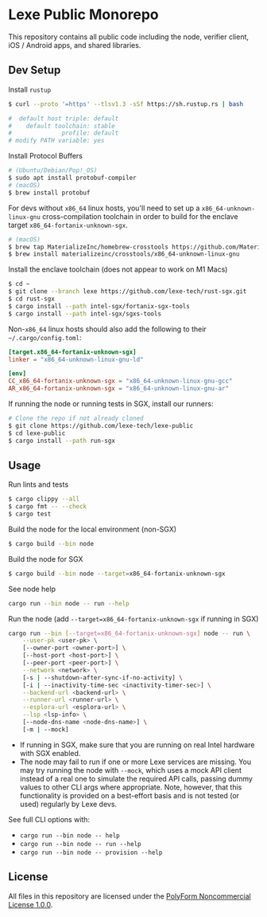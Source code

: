 # Lexe Public Monorepo

This repository contains all public code including the node, verifier client,
iOS / Android apps, and shared libraries.

## Dev Setup

Install `rustup`

```bash
$ curl --proto '=https' --tlsv1.3 -sSf https://sh.rustup.rs | bash

#  default host triple: default
#    default toolchain: stable
#              profile: default
# modify PATH variable: yes
```

Install Protocol Buffers

```bash
# (Ubuntu/Debian/Pop!_OS)
$ sudo apt install protobuf-compiler
# (macOS)
$ brew install protobuf
```

For devs without `x86_64` linux hosts, you'll need to set up a
`x86_64-unknown-linux-gnu` cross-compilation toolchain in order to build for
the enclave target `x86_64-fortanix-unknown-sgx`.

```bash
# (macOS)
$ brew tap MaterializeInc/homebrew-crosstools https://github.com/MaterializeInc/homebrew-crosstools
$ brew install materializeinc/crosstools/x86_64-unknown-linux-gnu
```

Install the enclave toolchain (does not appear to work on M1 Macs)

```bash
$ cd ~
$ git clone --branch lexe https://github.com/lexe-tech/rust-sgx.git
$ cd rust-sgx
$ cargo install --path intel-sgx/fortanix-sgx-tools
$ cargo install --path intel-sgx/sgxs-tools
```

Non-`x86_64` linux hosts should also add the following to their
`~/.cargo/config.toml`:

```toml
[target.x86_64-fortanix-unknown-sgx]
linker = "x86_64-unknown-linux-gnu-ld"

[env]
CC_x86_64-fortanix-unknown-sgx = "x86_64-unknown-linux-gnu-gcc"
AR_x86_64-fortanix-unknown-sgx = "x86_64-unknown-linux-gnu-ar"
```

If running the node or running tests in SGX, install our runners:
```bash
# Clone the repo if not already cloned
$ git clone https://github.com/lexe-tech/lexe-public
$ cd lexe-public
$ cargo install --path run-sgx
```

## Usage

Run lints and tests
```bash
$ cargo clippy --all
$ cargo fmt -- --check
$ cargo test
```

Build the node for the local environment (non-SGX)
```bash
$ cargo build --bin node
```

Build the node for SGX
```bash
$ cargo build --bin node --target=x86_64-fortanix-unknown-sgx
```

See node help

```bash
cargo run --bin node -- run --help
```

Run the node (add `--target=x86_64-fortanix-unknown-sgx` if running in SGX)
```bash
cargo run --bin [--target=x86_64-fortanix-unknown-sgx] node -- run \
    --user-pk <user-pk> \
    [--owner-port <owner-port>] \
    [--host-port <host-port>] \
    [--peer-port <peer-port>] \
    --network <network> \
    [-s | --shutdown-after-sync-if-no-activity] \
    [-i | --inactivity-time-sec <inactivity-timer-sec>] \
    --backend-url <backend-url> \
    --runner-url <runner-url> \
    --esplora-url <esplora-url> \
    --lsp <lsp-info> \
    [--node-dns-name <node-dns-name>] \
    [-m | --mock]
```
- If running in SGX, make sure that you are running on real Intel hardware with
  SGX enabled.
- The node may fail to run if one or more Lexe services are missing. You may try
  running the node with `--mock`, which uses a mock API client instead of a real
  one to simulate the required API calls, passing dummy values to other CLI args
  where appropriate. Note, however, that this functionality is provided on a
  best-effort basis and is not tested (or used) regularly by Lexe devs.

See full CLI options with:
- `cargo run --bin node -- help`
- `cargo run --bin node -- run --help`
- `cargo run --bin node -- provision --help`

## License

All files in this repository are licensed under the [PolyForm Noncommercial
License 1.0.0](https://polyformproject.org/licenses/noncommercial/1.0.0/).
